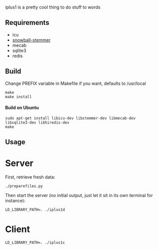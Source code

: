 iplus1 is a pretty cool thing to do stuff to words

## Requirements
* icu
* [snowball-stemmer](http://snowball.tartarus.org/index.php)
* mecab
* sqlite3
* redis

## Build
Change PREFIX variable in Makefile if you want, defaults to /usr/local
```
make
make install
```


#### Build on Ubuntu
```
sudo apt-get install libicu-dev libstemmer-dev libmecab-dev libsqlite3-dev libhiredis-dev
make
```

## Usage

# Server

First, retrieve fresh data:

```
./preparefiles.py
```

Then start the server (no initial output, just let it sit in its own terminal for instance):

```
LD_LIBRARY_PATH=. ./iplus1d
```

# Client

```
LD_LIBRARY_PATH=. ./iplus1c
```
